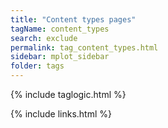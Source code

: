 ```yaml
---
title: "Content types pages"
tagName: content_types
search: exclude
permalink: tag_content_types.html
sidebar: mplot_sidebar
folder: tags
---
```

{% include taglogic.html %}

{% include links.html %}
